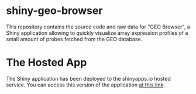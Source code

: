 # shiny-geo-browser
This repository contains the source code and raw data for "GEO Browser", a Shiny application allowing to quickly visualize array expression profiles of a small amount of probes fetched from the GEO database.
# The Hosted App
The Shiny application has been deployed to the shinyapps.io hosted service. You can access this version of the application <a href="https://nedveddaniel.shinyapps.io/geo-browser/">at this link</a>.
